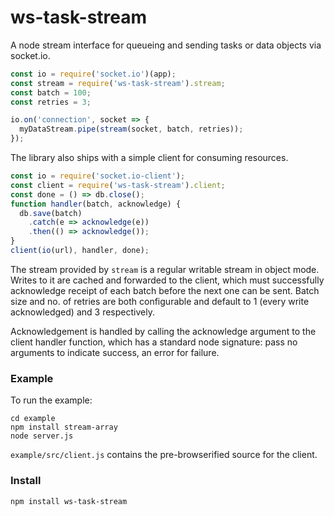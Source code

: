 # ws-task-stream

A node stream interface for queueing and sending tasks or data objects via socket.io.

```js
const io = require('socket.io')(app);
const stream = require('ws-task-stream').stream;
const batch = 100;
const retries = 3;

io.on('connection', socket => {
  myDataStream.pipe(stream(socket, batch, retries));
});
```

The library also ships with a simple client for consuming resources.

```js
const io = require('socket.io-client');
const client = require('ws-task-stream').client;
const done = () => db.close();
function handler(batch, acknowledge) {
  db.save(batch)
    .catch(e => acknowledge(e))
    .then(() => acknowledge());
}
client(io(url), handler, done);
```

The stream provided by `stream` is a regular writable stream in object mode. Writes to it are cached and forwarded to the client, which must successfully acknowledge receipt of each batch before the next one can be sent. Batch size and no. of retries are both configurable and default to 1 (every write acknowledged) and 3 respectively.

Acknowledgement is handled by calling the acknowledge argument to the client handler function, which has a standard node signature: pass no arguments to indicate success, an error for failure. 

### Example
To run the example:
```
cd example
npm install stream-array
node server.js
```
`example/src/client.js` contains the pre-browserified source for the client.

### Install
```
npm install ws-task-stream
```
